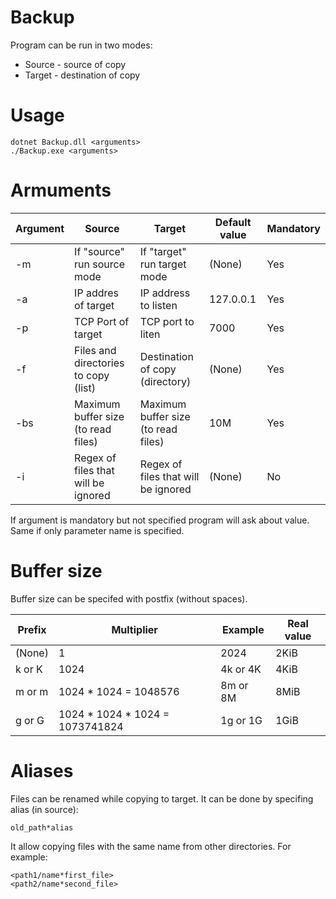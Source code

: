 # Backup
Program can be run in two modes:
- Source - source of copy
- Target - destination of copy
# Usage
```
dotnet Backup.dll <arguments>
./Backup.exe <arguments>
 ```
# Armuments
| Argument | Source | Target | Default value | Mandatory |
|----------|--------|--------|---------------|-----------|
|-m|If "source" run source mode|If "target" run target mode|(None)|Yes|
|-a|IP addres of target|IP address to listen|127.0.0.1|Yes|
|-p|TCP Port of target|TCP port to liten|7000|Yes|
|-f|Files and directories to copy (list)|Destination of copy (directory)|(None)|Yes|
|-bs|Maximum buffer size (to read files)|Maximum buffer size (to read files)|10M|Yes|
|-i|Regex of files that will be ignored|Regex of files that will be ignored|(None)|No|

If argument is mandatory but not specified program will ask about value. Same if only parameter name is specified.

# Buffer size
Buffer size can be specifed with postfix (without spaces).

|Prefix|Multiplier|Example|Real value|
|------|----------|-------|----------|
|(None)|1|2024|2KiB| 
|k or K|1024|4k or 4K|4KiB|
|m or m|1024 * 1024 = 1048576|8m or 8M|8MiB|
|g or G|1024 * 1024 * 1024 = 1073741824|1g or 1G|1GiB|

# Aliases
Files can be renamed while copying to target. It can be done by specifing alias (in source): <br/>
```
old_path*alias
```
It allow copying files with the same name from other directories. For example:
```
<path1/name*first_file>
<path2/name*second_file>
```
